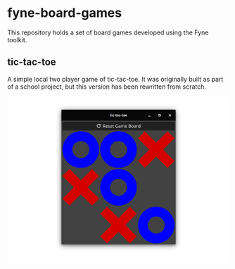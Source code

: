 # fyne-board-games

This repository holds a set of board games developed using the Fyne toolkit.

## tic-tac-toe

A simple local two player game of tic-tac-toe. It was originally built as part of a school project, but this version has been rewritten from scratch.

<p align="center">
  <img src="tic-tac-toe/assets/screenshot.png" />
</p>